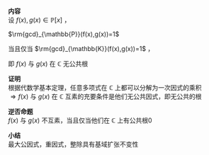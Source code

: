 **内容**  
设 $f(x),g(x)\in\mathbb{P}[x]$ ，  
  
 $\rm{gcd}_{\mathbb{P}}(f(x),g(x))=1$  
  
当且仅当 $\rm{gcd}_{\mathbb{K}}(f(x),g(x))=1$ ，  
  
即 $f(x)$ 与 $g(x)$ 在 $\mathbb{C}$ 无公共根  
  
**证明**  
根据代数学基本定理，任意多项式在 $\mathbb{C}$ 上都可以分解为一次因式的乘积  
 $\Rightarrow f(x)$ 与 $g(x)$ 在 $\mathbb{C}$ 互素的充要条件是他们无公共因式，即无公共的根  
  
**逆否命题**  
 $f(x)$ 与 $g(x)$ 不互素，当且仅当他们在 $\mathbb{C}$ 上有公共根0  
  
**小结**  
最大公因式，重因式，整除具有基域扩张不变性  
